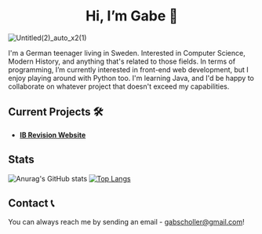 <h1 align=center> Hi, I’m Gabe 👋</h1>

![Untitled(2)_auto_x2(1)](https://user-images.githubusercontent.com/112906942/190674171-c9506756-db9e-48f6-827f-d84f95f4dd9f.png)

I'm a German teenager living in Sweden. Interested in Computer Science, Modern History, and anything that's related to those fields. 
In terms of programming, I’m currently interested in front-end web development, but I enjoy playing around with Python too. I'm learning Java, and I'd be happy to collaborate on whatever project that doesn't exceed my capabilities. 

## Current Projects 🛠️
- **[IB Revision Website](http://revisionhub.tech/)**

## Stats
![Anurag's GitHub stats](https://github-readme-stats.vercel.app/api?username=gabscholler&show_icons=true)
[![Top Langs](https://github-readme-stats.vercel.app/api/top-langs/?username=gabscholler&layout=compact)](https://github.com/anuraghazra/github-readme-stats)


## Contact 📞
You can always reach me by sending an email - gabscholler@gmail.com!
